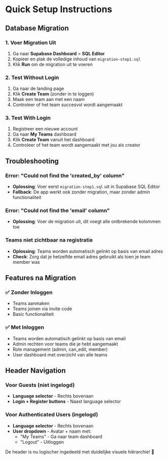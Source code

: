 # Quick Setup Instructions

## Database Migration

### 1. Voer Migration Uit
1. Ga naar **Supabase Dashboard** > **SQL Editor**
2. Kopieer en plak de volledige inhoud van `migration-step1.sql`
3. Klik **Run** om de migration uit te voeren

### 2. Test Without Login
1. Ga naar de landing page
2. Klik **Create Team** (zonder in te loggen)
3. Maak een team aan met een naam
4. Controleer of het team succesvol wordt aangemaakt

### 3. Test With Login
1. Registreer een nieuwe account
2. Ga naar **My Teams** dashboard
3. Klik **Create Team** vanuit het dashboard
4. Controleer of het team wordt aangemaakt met jou als creator

## Troubleshooting

### Error: "Could not find the 'created_by' column"
- **Oplossing**: Voer eerst `migration-step1.sql` uit in Supabase SQL Editor
- **Fallback**: De app werkt ook zonder migration, maar zonder admin functionaliteit

### Error: "Could not find the 'email' column"
- **Oplossing**: Voer de migration uit, dit voegt alle ontbrekende kolommen toe

### Teams niet zichtbaar na registratie
- **Oplossing**: Teams worden automatisch gelinkt op basis van email adres
- **Check**: Zorg dat je hetzelfde email adres gebruikt als toen je team member was

## Features na Migration

### ✅ Zonder Inloggen
- Teams aanmaken
- Teams joinen via invite code
- Basic functionaliteit

### ✅ Met Inloggen
- Teams worden automatisch gelinkt op basis van email
- Admin rechten voor teams die je hebt aangemaakt
- Role management (admin, can_edit, member)
- User dashboard met overzicht van alle teams

## Header Navigation

### Voor Guests (niet ingelogd)
- **Language selector** - Rechts bovenaan
- **Login + Register buttons** - Naast language selector

### Voor Authenticated Users (ingelogd)
- **Language selector** - Rechts bovenaan
- **User dropdown** - Avatar + naam met:
  - "My Teams" - Ga naar team dashboard
  - "Logout" - Uitloggen

De header is nu logischer ingedeeld met duidelijke visuele hiërarchie! 🎉
